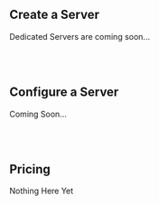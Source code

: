 ## Create a Server

Dedicated Servers are coming soon...

<br><br/>

## Configure a Server

Coming Soon...

<br><br/>

## Pricing

Nothing Here Yet

<br><br/>

